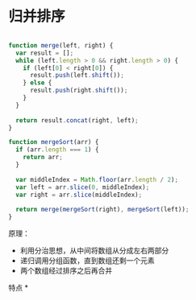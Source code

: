 # 归并排序
```javascript

function merge(left, right) {
  var result = [];
  while (left.length > 0 && right.length > 0) {
    if (left[0] < right[0]) {
      result.push(left.shift());
    } else {
      result.push(right.shift());
    }
  }
  
  return result.concat(right, left);
}

function mergeSort(arr) {
  if (arr.length === 1) {
    return arr;
  }
  
  var middleIndex = Math.floor(arr.length / 2);
  var left = arr.slice(0, middleIndex);
  var right = arr.slice(middleIndex);
  
  return merge(mergeSort(right), mergeSort(left));
}
```

原理：
* 利用分治思想，从中间将数组从分成左右两部分
* 递归调用分组函数，直到数组还剩一个元素
* 两个数组经过排序之后再合并

特点
* 
